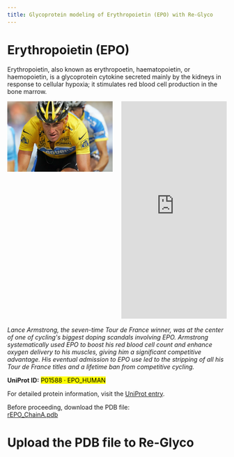 ```yaml
---
title: Glycoprotein modeling of Erythropoietin (EPO) with Re-Glyco
---
```



# Erythropoietin (EPO)

Erythropoietin, also known as erythropoetin, haematopoietin, or haemopoietin, is a  glycoprotein cytokine secreted mainly by the kidneys in response to  cellular hypoxia; it stimulates red blood cell production in the bone  marrow.

<div style="display: flex; align-items: flex-start; gap: 20px;">
    <div style="flex: 1;">
        <img src="EPO\Lance_Armstrong.png" alt="Sample Image" style="width: 100%; height: auto;">
    </div>
    <div style="flex: 1;">
        <iframe src="https://glycoshape.org/viewer/embedded.html?pdbUrl=https://raw.githubusercontent.com/Ojas-Singh/GlycoShape-Resources/refs/heads/main/tutorials/EPO/glycosylated_model.pdb&format=pdb" width="100%" height="500px" frameborder="0"></iframe>
    </div>
</div>

*Lance Armstrong, the seven-time Tour de France winner, was at the center of one of cycling's biggest doping scandals involving EPO. Armstrong systematically used EPO to boost his red blood cell count and enhance oxygen delivery to his muscles, giving him a significant competitive advantage. His eventual admission to EPO use led to the stripping of all his Tour de France titles and a lifetime ban from competitive cycling.*

**UniProt ID:** <mark>P01588 · EPO_HUMAN</mark>

For detailed protein information, visit the [UniProt entry](https://www.uniprot.org/uniprotkb/P01588/entry).

Before proceeding, download the PDB file:  
<a href="https://raw.githubusercontent.com/Ojas-Singh/GlycoShape-Resources/refs/heads/main/tutorials/EPO/rEPO_ChainA.pdb" download="rEPO_ChainA.pdb">rEPO_ChainA.pdb</a>

# Upload the PDB file to Re-Glyco


